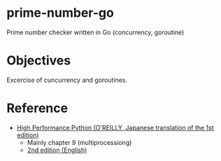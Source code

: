 # prime-number-go
Prime number checker written in Go (concurrency, goroutine)

# Objectives
Excercise of cuncurrency and goroutines.

# Reference
- [High Performance Python (O'REILLY, Japanese translation of the 1st edition)](https://www.amazon.co.jp/dp/4873117402/ref=cm_sw_r_tw_dp_x_zPkvFbPPMC09T )
  - Mainly chapter 9 (multiprocessiong)
  - [2nd edition (English)](https://www.amazon.co.jp/dp/B087YTVL8F/ref=cm_sw_r_tw_dp_x_wqkvFbP0K1XHK)
